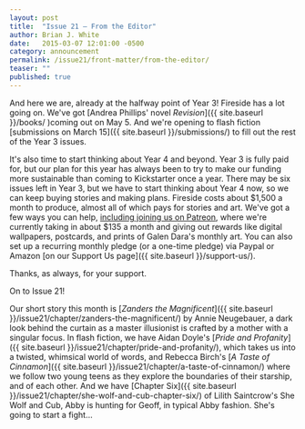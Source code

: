 ```yaml
---
layout: post
title:  "Issue 21 — From the Editor"
author: Brian J. White
date:   2015-03-07 12:01:00 -0500
category: announcement
permalink: /issue21/front-matter/from-the-editor/
teaser: ""
published: true
---
```


And here we are, already at the halfway point of Year 3! Fireside has a lot going on. We've got [Andrea Phillips' novel _Revision_]({{ site.baseurl }}/books/ )coming out on May 5. And we're opening to flash fiction [submissions on March 15]({{ site.baseurl }}/submissions/) to fill out the rest of the Year 3 issues.

It's also time to start thinking about Year 4 and beyond. Year 3 is fully paid for, but our plan for this year has always been to try to make our funding more sustainable than coming to Kickstarter once a year. There may be six issues left in Year 3, but we have to start thinking about Year 4 now, so we can keep buying stories and making plans. Fireside costs about $1,500 a month to produce, almost all of which pays for stories and art. We've got a few ways you can help, [including joining us on Patreon](https://www.patreon.com/firesidefiction), where we're currently taking in about $135 a month and giving out rewards like digital wallpapers, postcards, and prints of Galen Dara's monthly art. You can also set up a recurring monthly pledge (or a one-time pledge) via Paypal or Amazon [on our Support Us page]({{ site.baseurl }}/support-us/).

Thanks, as always, for your support.

On to Issue 21!

Our short story this month is [_Zanders the Magnificent_]({{ site.baseurl }}/issue21/chapter/zanders-the-magnificent/) by Annie Neugebauer, a dark look behind the curtain as a master illusionist is crafted by a mother with a singular focus. In flash fiction, we have Aidan Doyle's [_Pride and Profanity_]({{ site.baseurl }}/issue21/chapter/pride-and-profanity/), which takes us into a twisted, whimsical world of words, and Rebecca Birch's [_A Taste of Cinnamon_]({{ site.baseurl }}/issue21/chapter/a-taste-of-cinnamon/) where we follow two young teens as they explore the boundaries of their starship, and of each other. And we have [Chapter Six]({{ site.baseurl }}/issue21/chapter/she-wolf-and-cub-chapter-six/) of Lilith Saintcrow's She Wolf and Cub, Abby is hunting for Geoff, in typical Abby fashion. She's going to start a fight…
